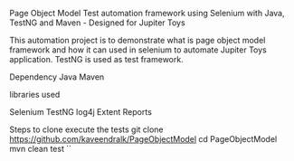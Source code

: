 Page Object Model Test automation framework using Selenium with Java, TestNG and Maven - Designed for Jupiter Toys

This automation project is to demonstrate what is page object model framework and how it can used in selenium to automate Jupiter Toys application. TestNG is used as test framework.

Dependency 
Java 
Maven

libraries used

Selenium 
TestNG 
log4j 
Extent Reports

Steps to clone execute the tests
git clone https://github.com/kaveendralk/PageObjectModel
cd PageObjectModel
mvn clean test
``
